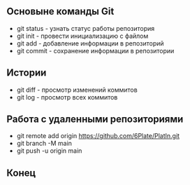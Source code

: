 ## Основыне команды Git
+ git status - узнать статус работы репозитория
+ git init - провести инициализацию с файлом
+ git add - добавление информации в репозиторий
+ git commit - сохранение информации в репозитории
## Истории 
+ git diff - просмотр изменений коммитов
+ git log - просмотр всех коммитов
## Работа с удаленными репозиториями
+ git remote add origin https://github.com/6Plate/PlatIn.git
+ git branch -M main
+ git push -u origin main 
## Конец
